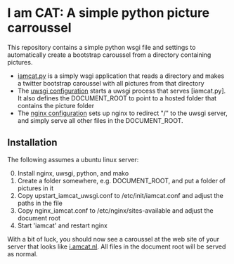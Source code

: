 # I am CAT: A simple python picture carroussel

This repository contains a simple python wsgi file and settings to automatically create a bootstrap caroussel from a directory containing pictures. 

* [iamcat.py](iamcat.py) is a simply wsgi application that reads a directory and makes a twitter bootstrap caroussel with all pictures from that directory
* The [uwsgi configuration](upstart_iamcat_uwsgi.conf) starts a uwsgi process that serves [iamcat.py]. It also defines the DOCUMENT_ROOT to point to a hosted folder that contains the picture folder
* The [nginx configuration](nginx_iamcat.conf) sets up nginx to redirect "/" to the uwsgi server, and simply serve all other files in the DOCUMENT_ROOT. 

Installation
----

The following assumes a ubuntu linux server:

0. Install nginx, uwsgi, python, and mako
1. Create a folder somewhere, e.g. DOCUMENT_ROOT, and put a folder of pictures in it 
2. Copy upstart_iamcat_uwsgi.conf to /etc/init/iamcat.conf and adjust the paths in the file
3. Copy nginx_iamcat.conf to /etc/nginx/sites-available and adjust the document root
4. Start 'iamcat' and restart nginx

With a bit of luck, you should now see a caroussel at the web site of your server that looks like [i.amcat.nl](http://i.amcat.nl). All files in the document root will be served as normal. 
